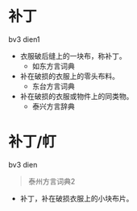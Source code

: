 # 补丁
bv3 dien1
+ 衣服破后缝上的一块布，称补丁。
  * 如东方言词典
+ 补在破损的衣服上的零头布料。
  * 东台方言词典
+ 补在破损的衣服或物件上的同类物。
  * 泰兴方言辞典

# 补丁/帄
bv3 dien
> 泰州方言词典2
- 补丁，补在破损衣服上的小块布片。
